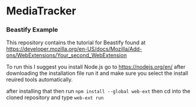 # MediaTracker
### Beastify Example

This repository contains the tutorial for Beastify
found at https://developer.mozilla.org/en-US/docs/Mozilla/Add-ons/WebExtensions/Your_second_WebExtension


To run this I suggest you install Node.js
go to https://nodejs.org/en/ after downloading the installation
file run it and make sure you select the install reuired tools automatically.

after installing that then run ```npm install --global web-ext```
then cd into the cloned repository and type ```web-ext run```
